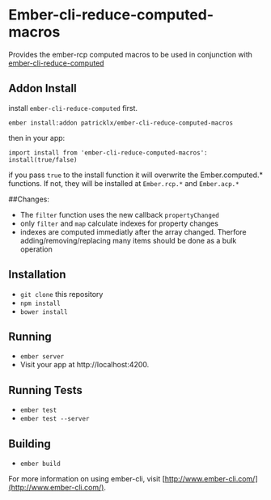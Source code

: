 # Ember-cli-reduce-computed-macros

Provides the ember-rcp computed macros to be used in conjunction with [ember-cli-reduce-computed](http://github.com/patricklx/ember-cli-reduce-computed)

## Addon Install

install `ember-cli-reduce-computed` first.

`ember install:addon patricklx/ember-cli-reduce-computed-macros`

then in your app:

`import install from 'ember-cli-reduce-computed-macros':`
`install(true/false)`

if you pass `true` to the install function it will overwrite the Ember.computed.* functions.
If not, they will be installed at `Ember.rcp.*` and `Ember.acp.*`

##Changes:
- The `filter` function uses the new callback `propertyChanged`
- only `filter` and `map` calculate indexes for property changes 
- indexes are computed immediatly after the array changed. Therfore adding/removing/replacing many items should be done as a bulk operation

## Installation

* `git clone` this repository
* `npm install`
* `bower install`

## Running

* `ember server`
* Visit your app at http://localhost:4200.

## Running Tests

* `ember test`
* `ember test --server`

## Building

* `ember build`

For more information on using ember-cli, visit [http://www.ember-cli.com/](http://www.ember-cli.com/).
